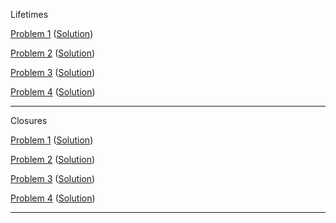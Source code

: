 Lifetimes

[Problem 1](https://play.rust-lang.org/?version=stable&mode=debug&edition=2021&gist=2f87bdfbdbe8ccddebfe7fabdcdacdcd) ([Solution](https://play.rust-lang.org/?version=stable&mode=debug&edition=2021&gist=3eb90c14d2ea957a322f1ab529d5cbc2))

[Problem 2](https://play.rust-lang.org/?version=stable&mode=debug&edition=2021&gist=74bac52c5e55ac19a991c9d79040e777) ([Solution](https://play.rust-lang.org/?version=stable&mode=debug&edition=2021&gist=49367c8bd9748e4ae5a891427360095e))

[Problem 3](https://play.rust-lang.org/?version=stable&mode=debug&edition=2021&gist=b3addf297d36050b322becfe276de99c) ([Solution](https://play.rust-lang.org/?version=stable&mode=debug&edition=2021&gist=53864a37470b7f539fd06ca70769b3b0))

[Problem 4](https://play.rust-lang.org/?version=stable&mode=debug&edition=2021&gist=e7d826ed122a9b24eeb700c2f20ade70) ([Solution](https://play.rust-lang.org/?version=stable&mode=debug&edition=2021&gist=976560aae0fedd976fb55c42c45f94d7))

---

Closures

[Problem 1](https://play.rust-lang.org/?version=stable&mode=debug&edition=2021&gist=091a00356f9b9f4e769d9069250f8e8e) ([Solution](https://play.rust-lang.org/?version=stable&mode=debug&edition=2021&gist=eafcbc029b125fdae86762843b23bac9))

[Problem 2](https://play.rust-lang.org/?version=stable&mode=debug&edition=2021&gist=16716041a996dc78bcdd10eb9d224b61) ([Solution](https://play.rust-lang.org/?version=stable&mode=debug&edition=2021&gist=4734ff7acc20aeb8b45514d8af727f8c))

[Problem 3](https://play.rust-lang.org/?version=stable&mode=debug&edition=2021&gist=a5d5fc2c3102be2642707bccb079e0ff) ([Solution](https://play.rust-lang.org/?version=stable&mode=debug&edition=2021&gist=c9be7ab28b4eb61224b2e5b6a11be21f))

[Problem 4](https://play.rust-lang.org/?version=stable&mode=debug&edition=2021&gist=55c1e73acafe24306ceea26a75691df2) ([Solution](https://play.rust-lang.org/?version=stable&mode=debug&edition=2021&gist=b74a10e979b655b5d9e2ecf5c1c7ff77))

---
